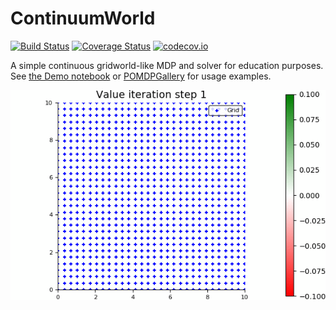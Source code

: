 # ContinuumWorld

[![Build Status](https://travis-ci.org/JuliaPOMDP/ContinuumWorld.jl.svg?branch=master)](https://travis-ci.org/JuliaPOMDP/ContinuumWorld.jl)
[![Coverage Status](https://coveralls.io/repos/JuliaPOMDP/ContinuumWorld.jl/badge.svg?branch=master&service=github)](https://coveralls.io/github/JuliaPOMDP/ContinuumWorld.jl?branch=master)
[![codecov.io](http://codecov.io/github/JuliaPOMDP/ContinuumWorld.jl/coverage.svg?branch=master)](http://codecov.io/github/JuliaPOMDP/ContinuumWorld.jl?branch=master)

A simple continuous gridworld-like MDP and solver for education purposes. See [the Demo notebook](https://nbviewer.jupyter.org/github/JuliaPOMDP/ContinuumWorld.jl/blob/master/notebooks/Demo.ipynb) or [POMDPGallery](https://github.com/JuliaPOMDP/POMDPGallery.jl) for usage examples.

![Function approximation value iteration](img/out.gif)
